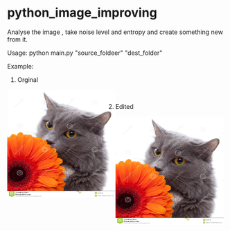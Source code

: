 # python_image_improving
Analyse the image , take noise level and entropy and create something new from it.


Usage:
python main.py "source_foldeer" "dest_folder" 

 Example:
1.  Orginal  


<a href="url"><img src="https://raw.githubusercontent.com/Wiffzack/python_image_improving/main/normal.jpg?raw=true" align="left" height="250" width="250" ></a><br />


2.  Edited  


<a href="url"><img src="https://raw.githubusercontent.com/Wiffzack/python_image_improving/main/normal.jpg?raw=true" align="left" height="250" width="250" ></a>

